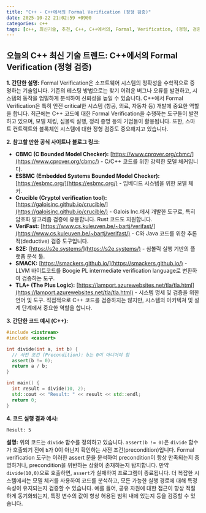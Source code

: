 ```yaml
---
title: "C++ - C++에서의 Formal Verification (정형 검증)"
date: 2025-10-22 21:02:59 +0900
categories: c++
tags: [c++, 최신기술, 추천, C++, C++에서의, Formal, Verification, (정형, 검증)]
---
```


## 오늘의 C++ 최신 기술 트렌드: **C++에서의 Formal Verification (정형 검증)**

**1. 간단한 설명:**
Formal Verification은 소프트웨어 시스템의 정확성을 수학적으로 증명하는 기술입니다. 기존의 테스팅 방법으로는 찾기 어려운 버그나 오류를 발견하고, 시스템의 동작을 엄밀하게 분석하여 신뢰성을 높일 수 있습니다.  C++에서 Formal Verification은 특히 안전 critical한 시스템 (항공, 의료, 자동차 등) 개발에 중요한 역할을 합니다.  최근에는 C++ 코드에 대한 Formal Verification을 수행하는 도구들이 발전하고 있으며, 모델 체킹, 심볼릭 실행, 정리 증명 등의 기법들이 활용됩니다. 또한, 스마트 컨트랙트와 블록체인 시스템에 대한 정형 검증도 중요해지고 있습니다.

**2. 참고할 만한 공식 사이트나 블로그 링크:**

*   **CBMC (C Bounded Model Checker):** [https://www.cprover.org/cbmc/](https://www.cprover.org/cbmc/) - C/C++ 코드를 위한 강력한 모델 체커입니다.
*   **ESBMC (Embedded Systems Bounded Model Checker):** [https://esbmc.org/](https://esbmc.org/) - 임베디드 시스템을 위한 모델 체커.
*   **Crucible (Cryptol verification tool):** [https://galoisinc.github.io/crucible/](https://galoisinc.github.io/crucible/) - Galois Inc.에서 개발한 도구로, 특히 암호화 알고리즘 검증에 유용합니다. Rust 코드도 지원합니다.
*   **VeriFast:** [https://www.cs.kuleuven.be/~bartj/verifast/](https://www.cs.kuleuven.be/~bartj/verifast/) - C와 Java 코드를 위한 추론적(deductive) 검증 도구입니다.
*   **S2E:** [https://s2e.systems/](https://s2e.systems/) - 심볼릭 실행 기반의 플랫폼 분석 툴.
*   **SMACK:** [https://smackers.github.io/](https://smackers.github.io/) - LLVM 바이트코드를 Boogie PL intermediate verification language로 변환하여 검증하는 도구.
*   **TLA+ (The Plus Logic):** [https://lamport.azurewebsites.net/tla/tla.html](https://lamport.azurewebsites.net/tla/tla.html) - 시스템 명세 및 검증을 위한 언어 및 도구. 직접적으로 C++ 코드를 검증하지는 않지만, 시스템의 아키텍쳐 및 설계 단계에서 중요한 역할을 합니다.

**3. 간단한 코드 예시 (C++):**

```cpp
#include <iostream>
#include <cassert>

int divide(int a, int b) {
  // 사전 조건 (Precondition): b는 0이 아니어야 함
  assert(b != 0);
  return a / b;
}

int main() {
  int result = divide(10, 2);
  std::cout << "Result: " << result << std::endl;
  return 0;
}
```

**4. 코드 실행 결과 예시:**

```
Result: 5
```

**설명:** 위의 코드는 `divide` 함수를 정의하고 있습니다. `assert(b != 0)`은 `divide` 함수가 호출되기 전에 `b`가 0이 아닌지 확인하는 사전 조건(precondition)입니다. Formal verification 도구는 이러한 assert 문을 분석하여 precondition이 항상 만족되는지 증명하거나, precondition을 위반하는 상황이 존재하는지 탐지합니다. 만약 `divide(10,0)`으로 호출하면, `assert`가 실패하여 프로그램이 종료됩니다.  더 복잡한 시스템에서는 모델 체커를 사용하여 코드를 분석하고, 모든 가능한 실행 경로에 대해 특정 속성이 유지되는지 검증할 수 있습니다. 예를 들어, 공유 자원에 대한 접근이 항상 적절하게 동기화되는지, 특정 변수의 값이 항상 허용된 범위 내에 있는지 등을 검증할 수 있습니다.

